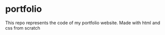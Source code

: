 # portfolio
This repo represents the code of my  portfolio website.
Made with html and css from scratch
